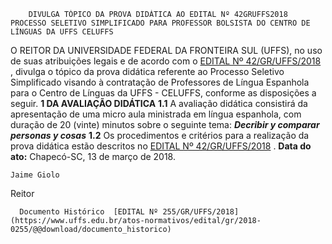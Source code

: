         DIVULGA TÓPICO DA PROVA DIDÁTICA AO EDITAL Nº 42GRUFFS2018 PROCESSO SELETIVO SIMPLIFICADO PARA PROFESSOR BOLSISTA DO CENTRO DE LÍNGUAS DA UFFS CELUFFS  

 O REITOR DA UNIVERSIDADE FEDERAL DA FRONTEIRA SUL (UFFS), no uso de suas atribuições legais e de acordo com o [EDITAL Nº 42/GR/UFFS/2018](https://www.uffs.edu.br/atos-normativos/edital/gr/2018-0042)  , divulga o tópico da prova didática referente ao Processo Seletivo Simplificado visando à contratação de Professores de Língua Espanhola para o Centro de Línguas da UFFS - CELUFFS, conforme as disposições a seguir.  **1 DA AVALIAÇÃO DIDÁTICA**  **1.1** A avaliação didática consistirá da apresentação de uma micro aula ministrada em língua espanhola, com duração de 20 (vinte) minutos sobre o seguinte tema:      ***Decribir y comparar personas y cosas***      **1.2** Os procedimentos e critérios para a realização da prova didática estão descritos no [EDITAL Nº 42/GR/UFFS/2018](https://www.uffs.edu.br/atos-normativos/edital/gr/2018-0042)  .        **Data do ato:** Chapecó-SC, 13 de março de 2018.   
 

    Jaime Giolo   
 Reitor 

      Documento Histórico  [EDITAL Nº 255/GR/UFFS/2018](https://www.uffs.edu.br/atos-normativos/edital/gr/2018-0255/@@download/documento_historico)     
      